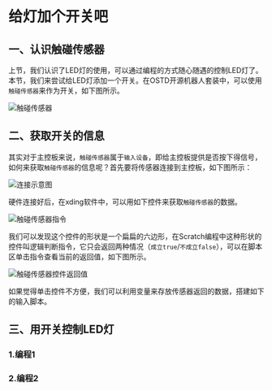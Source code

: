 # 给灯加个开关吧

## 一、认识触碰传感器

上节，我们认识了LED灯的使用，可以通过编程的方式随心随遇的控制LED灯了。本节，我们来尝试给LED灯添加一个开关。在OSTD开源机器人套装中，可以使用`触碰传感器`来作为开关，如下图所示。

![触碰传感器](https://gitee.com/wansq0211/markdownImg/raw/master/img/20210406151151.png)



## 二、获取开关的信息

其实对于主控板来说，`触碰传感器`属于`输入设备`，即给主控板提供是否按下得信号，如何来获取`触碰传感器`的信息呢？首先要将传感器连接到主控板，如下图所示：

![连接示意图](https://gitee.com/wansq0211/markdownImg/raw/master/img/20210406152144.png)



硬件连接好后，在xding软件中，可以用如下控件来获取`触碰传感器`的数据。

![触碰传感器指令](https://gitee.com/wansq0211/markdownImg/raw/master/img/20210406141650.png)

我们可以发现这个控件的形状是一个扁扁的六边形，在Scratch编程中这种形状的控件叫逻辑判断指令，它只会返回两种情况（`成立true`/`不成立false`），可以在脚本区单击指令查看当前的返回值，如下图所示。

![触碰传感器控件返回值](https://gitee.com/wansq0211/markdownImg/raw/master/img/20210406150613.png)

如果觉得单击控件不方便，我们可以利用变量来存放传感器返回的数据，搭建如下的输入脚本。



## 三、用开关控制LED灯

### 1.编程1

### 2.编程2

